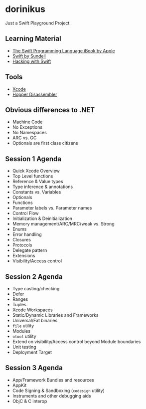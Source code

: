 # dorinikus

Just a Swift Playground Project

## Learning Material
* [The Swift Programming Language iBook by Apple](https://books.apple.com/book/the-swift-programming-language-swift-5-7/id881256329)
* [Swift by Sundell](https://www.swiftbysundell.com/)
* [Hacking with Swift](https://www.hackingwithswift.com/)

## Tools
* [Xcode](https://apps.apple.com/app/xcode/id497799835)
* [Hopper Disassembler](https://www.hopperapp.com/)

## Obvious differences to .NET
* Machine Code
* No Exceptions
* No Namespaces
* ARC vs. GC
* Optionals are first class citizens

## Session 1 Agenda
* Quick Xcode Overview
* Top Level functions
* Reference & Value types
* Type inference & annotations
* Constants vs. Variables
* Optionals
* Functions
* Parameter labels vs. Parameter names
* Control Flow
* Initialization & Deinitialization
* Memory management/ARC/MRC/weak vs. Strong
* Enums
* Error handling
* Closures
* Protocols
* Delegate pattern
* Extensions
* Visibility/Access control

## Session 2 Agenda
* Type casting/checking
* Defer
* Ranges
* Tuples
* Xcode Workspaces
* Static/Dynamic Libraries and Frameworks
* Universal/Fat binaries
* `file` utility
* Modules
* `otool` utility
* Extend on visibility/Access control beyond Module boundaries
* Unit testing
* Deployment Target

## Session 3 Agenda
* App/Framework Bundles and resources
* AppKit
* Code Signing & Sandboxing (`codesign` utility)
* Instruments and other debugging aids
* ObjC & C interop